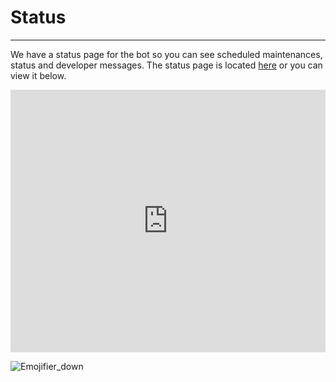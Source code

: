 # Status
---
We have a status page for the bot so you can see scheduled maintenances, status and developer messages. The status page is located [here](https://emojifier.statuspage.io) or you can view it below. 

<!-- Copy and Paste Me -->
<div class="emojifiers-status-page" style="height: 420px; width: 100%;">
  <iframe
    src="https://emojifier.statuspage.io"
    title="Emojifier's Status Page"
    allow="geolocation; microphone; camera; midi; vr; encrypted-media"
    style="height: 100%; width: 100%; border: 0;">
  </iframe>
</div> 

![Emojifier_down](../images/emojifier_down.png)
